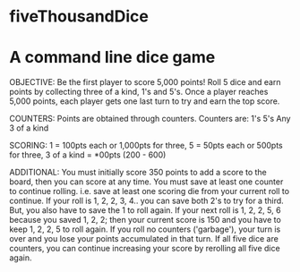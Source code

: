 # fiveThousandDice
# A command line dice game

OBJECTIVE:
Be the first player to score 5,000 points!
Roll 5 dice and earn points by collecting three of a kind, 1's and 5's.
Once a player reaches 5,000 points, each player gets one last turn to try and earn the top score.
          
COUNTERS:
Points are obtained through counters.
Counters are:
1's
5's
Any 3 of a kind
          
SCORING:
1 = 100pts each or 1,000pts for three,
5 = 50pts each or 500pts for three,
3 of a kind = *00pts (200 - 600)

ADDITIONAL:
You must initially score 350 points to add a score to the board, then you can score at any time.
You must save at least one counter to continue rolling. i.e. save at least one scoring die from your current roll to continue.
    If your roll is 1, 2, 2, 3, 4.. you can save both 2's to try for a third. But, you also have to save the 1 to roll again.
    If your next roll is 1, 2, 2, 5, 6 because you saved 1, 2, 2; then your current score is 150 and you have to keep 1, 2, 2, 5 to roll again.
If you roll no counters ('garbage'), your turn is over and you lose your points accumulated in that turn.
If all five dice are counters, you can continue increasing your score by rerolling all five dice again.
